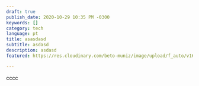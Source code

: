 ```yaml
---
draft: true
publish_date: 2020-10-29 10:35 PM -0300
keywords: []
category: tech
language: pt
title: asasdasd
subtitle: asdasd
description: asdasd
featured: https://res.cloudinary.com/beto-muniz/image/upload/f_auto/v1602459313/Titulo_Image_Site_2_cppizm.jpg

---
```

cccc